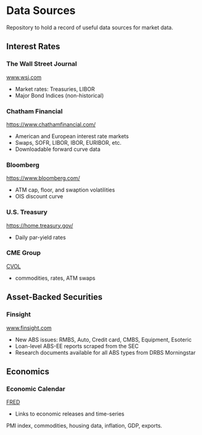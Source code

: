 # Data Sources

Repository to hold a record of useful data sources for market data.

## Interest Rates 

### The Wall Street Journal 
www.wsj.com
* Market rates: Treasuries, LIBOR 
* Major Bond Indices (non-historical)

### Chatham Financial 
https://www.chathamfinancial.com/
* American and European interest rate markets 
* Swaps, SOFR, LIBOR, IBOR, EURIBOR, etc.
* Downloadable forward curve data 

### Bloomberg 
https://www.bloomberg.com/
* ATM cap, floor, and swaption volatilities
* OIS discount curve

### U.S. Treasury
https://home.treasury.gov/
* Daily par-yield rates 

### CME Group
[CVOL](https://www.cmegroup.com/market-data/cme-group-benchmark-administration/cme-group-volatility-indexes.html?utm_source=pardot&utm_medium=email&utm_campaign=cvol&utm_content=general&utm_kxconfid=vpwpdpbbo#indexes)
* commodities, rates, ATM swaps

## Asset-Backed Securities

### Finsight
www.finsight.com
* New ABS issues: RMBS, Auto, Credit card, CMBS, Equipment, Esoteric
* Loan-level ABS-EE reports scraped from the SEC 
* Research documents available for all ABS types from DRBS Morningstar

## Economics 

### Economic Calendar
[FRED](https://fred.stlouisfed.org/releases/calendar)
* Links to economic releases and time-series

PMI index, commodities, housing data, inflation, GDP, exports.
